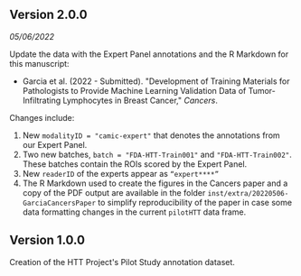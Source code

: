 
## Version 2.0.0
*05/06/2022*

Update the data with the Expert Panel annotations and the 
R Markdown for this manuscript:

* Garcia et al. (2022 - Submitted). "Development of Training Materials for Pathologists to Provide Machine Learning Validation Data of Tumor-Infiltrating Lymphocytes in Breast Cancer," *Cancers*.


Changes include:

1. New `modalityID = "camic-expert"` that denotes the annotations from our 
Expert Panel.
2. Two new batches, `batch = "FDA-HTT-Train001"` and `"FDA-HTT-Train002"`. These
batches contain the ROIs scored by the Expert Panel.
3. New `readerID` of the experts appear as `“expert****”`
4. The R Markdown used to create the figures in the Cancers paper and a
copy of the PDF output are available in the folder 
`inst/extra/20220506-GarciaCancersPaper` to simplify reproducibility of the paper
in case some data formatting changes in the current `pilotHTT` data frame.

## Version 1.0.0
Creation of the HTT Project's Pilot Study annotation dataset.
